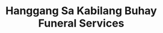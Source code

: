 ---
title: "Hanggang Sa Kabilang Buhay Funeral Services"
url: /tagaytay/hanggang-sa-kabilang-buhay-funeral-services/
shop: Bestattungen
---